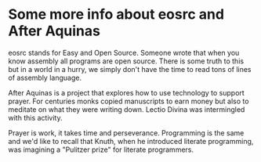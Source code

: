 # Some more info about eosrc and After Aquinas

eosrc stands for Easy and Open Source. Someone wrote
that when you know assembly all programs are open
source. There is some truth to this but in a world
in a hurry, we simply don't have the time to read
tons of lines of assembly language.

After Aquinas is a project that explores how to use 
technology to support prayer. For centuries monks
copied manuscripts to earn money but also to meditate
on what they were writing down. Lectio Divina was
intermingled with this activity.

Prayer is work, it takes time and perseverance.
Programming is the same and we'd like to recall
that Knuth, when he introduced literate programming,
was imagining a "Pulitzer prize" for literate
programmers.

